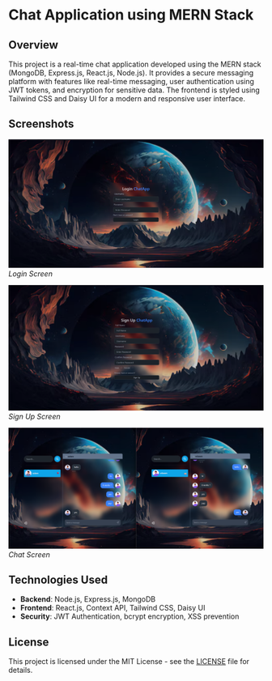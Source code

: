 # Chat Application using MERN Stack

## Overview

This project is a real-time chat application developed using the MERN stack (MongoDB, Express.js, React.js, Node.js). It provides a secure messaging platform with features like real-time messaging, user authentication using JWT tokens, and encryption for sensitive data. The frontend is styled using Tailwind CSS and Daisy UI for a modern and responsive user interface.

## Screenshots

![Login Screen](read.me/LogIn.png)
*Login Screen*

![Sign Up Screen](read.me/SignUp.png)
*Sign Up Screen*

![Chat Screen](read.me/Chat.png)
*Chat Screen*

## Technologies Used

- **Backend**: Node.js, Express.js, MongoDB
- **Frontend**: React.js, Context API, Tailwind CSS, Daisy UI
- **Security**: JWT Authentication, bcrypt encryption, XSS prevention


## License

This project is licensed under the MIT License - see the [LICENSE](./LICENSE) file for details.
